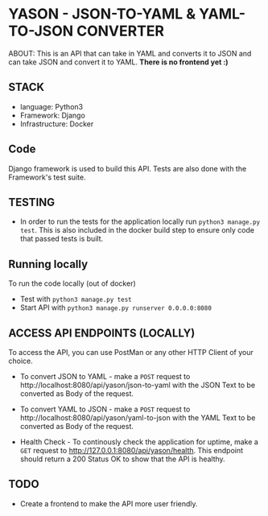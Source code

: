 # YASON - JSON-TO-YAML & YAML-TO-JSON CONVERTER
ABOUT: This is an API that can take in YAML and converts it to JSON and can take JSON and convert it to YAML. **There is no frontend yet :)**

## STACK
* language: Python3
* Framework: Django
* Infrastructure: Docker

## Code
Django framework is used to build this API. Tests are also done with the Framework's test suite.

## TESTING
* In order to run the tests for the application locally run ```python3 manage.py test```. This is also included in the docker build step to ensure only code that passed tests is built.

## Running locally
To run the code locally (out of docker)
* Test with ```python3 manage.py test```
* Start API with ```python3 manage.py runserver 0.0.0.0:8080```

## ACCESS API ENDPOINTS (LOCALLY)
To access the API, you can use PostMan or any other HTTP Client of your choice.

* To convert JSON to YAML - make a ```POST``` request to http://localhost:8080/api/yason/json-to-yaml with the JSON Text to be converted as Body of the request.

* To convert YAML to JSON - make a ```POST``` request to http://localhost:8080/api/yason/yaml-to-json  with the YAML Text to be converted as Body of the request.

* Health Check - To continously check the application for uptime, make a ```GET``` request to http://127.0.0.1:8080/api/yason/health. This endpoint should return a 200 Status OK to show that the API is healthy.

## TODO
* Create a frontend to make the API more user friendly.